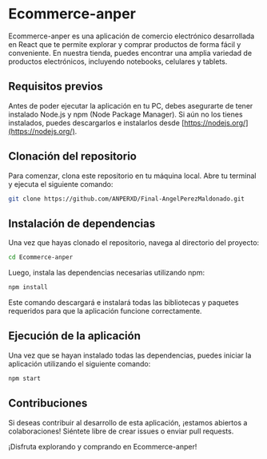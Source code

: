 # Ecommerce-anper

Ecommerce-anper es una aplicación de comercio electrónico desarrollada en React que te permite explorar y comprar productos de forma fácil y conveniente. En nuestra tienda, puedes encontrar una amplia variedad de productos electrónicos, incluyendo notebooks, celulares y tablets.

## Requisitos previos

Antes de poder ejecutar la aplicación en tu PC, debes asegurarte de tener instalado Node.js y npm (Node Package Manager). Si aún no los tienes instalados, puedes descargarlos e instalarlos desde [https://nodejs.org/](https://nodejs.org/).

## Clonación del repositorio

Para comenzar, clona este repositorio en tu máquina local. Abre tu terminal y ejecuta el siguiente comando:

```bash
git clone https://github.com/ANPERXD/Final-AngelPerezMaldonado.git
```
## Instalación de dependencias
Una vez que hayas clonado el repositorio, navega al directorio del proyecto:
```bash
cd Ecommerce-anper
```
Luego, instala las dependencias necesarias utilizando npm:

```bash
npm install
```
Este comando descargará e instalará todas las bibliotecas y paquetes requeridos para que la aplicación funcione correctamente.

## Ejecución de la aplicación
Una vez que se hayan instalado todas las dependencias, puedes iniciar la aplicación utilizando el siguiente comando:
```bash
npm start
```
## Contribuciones
Si deseas contribuir al desarrollo de esta aplicación, ¡estamos abiertos a colaboraciones! Siéntete libre de crear issues o enviar pull requests.

¡Disfruta explorando y comprando en Ecommerce-anper!